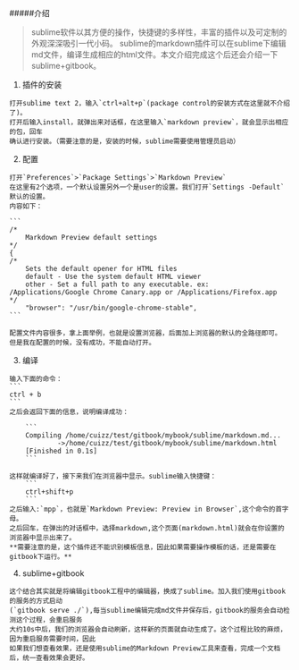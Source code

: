 #####介绍
>sublime软件以其方便的操作，快捷键的多样性，丰富的插件以及可定制的外观深深吸引一代小码。
>sublime的markdown插件可以在sublime下编辑md文件，编译生成相应的html文件。本文介绍完成这个后还会介绍一下sublime+gitbook。

  1.	插件的安装

    打开sublime text 2，输入`ctrl+alt+p`(package control的安装方式在这里就不介绍了)。
    打开后输入install，就弹出来对话框，在这里输入`markdown preview`，就会显示出相应的包，回车
    确认进行安装。（需要注意的是，安装的时候，sublime需要使用管理员启动）

  2.	配置

  	打开`Preferences`>`Package Settings`>`Markdown Preview`
  	在这里有2个选项，一个默认设置另外一个是user的设置。我们打开`Settings -Default`默认的设置。
  	内容如下：

  	```
	/*
		Markdown Preview default settings
	*/
	{
	/*
		Sets the default opener for HTML files
		default - Use the system default HTML viewer
		other - Set a full path to any executable. ex: /Applications/Google Chrome Canary.app or /Applications/Firefox.app
	*/
		"browser": "/usr/bin/google-chrome-stable",
	```

	配置文件内容很多，拿上面举例，也就是设置浏览器，后面加上浏览器的默认的全路径即可。
	但是我在配置的时候，没有成功，不能自动打开。

  3.	编译

  	输入下面的命令：
  	```
  	ctrl + b
  	```
  	之后会返回下面的信息，说明编译成功：

  		```
  		Compiling /home/cuizz/test/gitbook/mybook/sublime/markdown.md...
        		->/home/cuizz/test/gitbook/mybook/sublime/markdown.html
		[Finished in 0.1s]
  		```

  	这样就编译好了，接下来我们在浏览器中显示。sublime输入快捷键：
  		```
  		ctrl+shift+p
  		```
  	之后输入:`mpp`，也就是`Markdown Preview: Preview in Browser`,这个命令的首字母。
  	之后回车，在弹出的对话框中，选择markdown,这个页面(markdown.html)就会在你设置的浏览器中显示出来了。
  	**需要注意的是，这个插件还不能识别模板信息，因此如果需要操作模板的话，还是需要在gitbook下运行。**

  4.	sublime+gitbook

  	这个结合其实就是将编辑gitbook工程中的编辑器，换成了sublime。加入我们使用gitbook的服务的方式启动
  	(`gitbook serve ./`),每当sublime编辑完成md文件并保存后，gitbook的服务会自动检测这个过程，会重启服务
  	大约10s中后，我们的浏览器会自动刷新，这样新的页面就自动生成了。这个过程比较的麻烦，因为重启服务需要时间，因此
  	如果我们想查看效果，还是使用sublime的Markdown Preview工具来查看，完成一个文档后，统一查看效果会更好。


